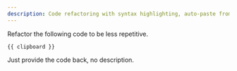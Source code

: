 ```yaml
---
description: Code refactoring with syntax highlighting, auto-paste from clipboard
---
```


Refactor the following code to be less repetitive.

```{{ syntax_label }}
{{ clipboard }}
```

Just provide the code back, no description.

